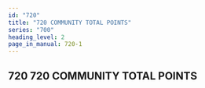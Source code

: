 ```yaml
---
id: "720"
title: "720 COMMUNITY TOTAL POINTS"
series: "700"
heading_level: 2
page_in_manual: 720-1
---
```


## 720 720 COMMUNITY TOTAL POINTS